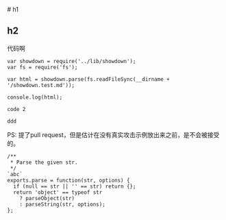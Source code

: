 <div class="slide">
# h1
</div>



## h2

代码啊
```
var showdown = require('../lib/showdown');
var fs = require('fs');

var html = showdown.parse(fs.readFileSync(__dirname + '/showdown.test.md'));

console.log(html);
```

```
code 2

ddd
```

PS: 提了pull request，但是估计在没有真实攻击示例放出来之前，是不会被接受的。

```
/**
 * Parse the given str.
 */
`abc`
exports.parse = function(str, options) {
  if (null == str || '' == str) return {};
  return 'object' == typeof str
    ? parseObject(str)
    : parseString(str, options);
};
```
